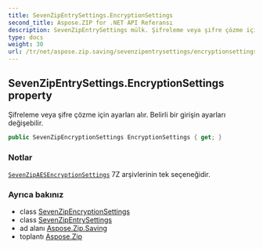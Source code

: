 ```yaml
---
title: SevenZipEntrySettings.EncryptionSettings
second_title: Aspose.ZIP for .NET API Referansı
description: SevenZipEntrySettings mülk. Şifreleme veya şifre çözme için ayarları alır. Belirli bir girişin ayarları değişebilir.
type: docs
weight: 30
url: /tr/net/aspose.zip.saving/sevenzipentrysettings/encryptionsettings/
---
```

## SevenZipEntrySettings.EncryptionSettings property

Şifreleme veya şifre çözme için ayarları alır. Belirli bir girişin ayarları değişebilir.

```csharp
public SevenZipEncryptionSettings EncryptionSettings { get; }
```

### Notlar

[`SevenZipAESEncryptionSettings`](../../sevenzipaesencryptionsettings/) 7Z arşivlerinin tek seçeneğidir.

### Ayrıca bakınız

* class [SevenZipEncryptionSettings](../../sevenzipencryptionsettings/)
* class [SevenZipEntrySettings](../)
* ad alanı [Aspose.Zip.Saving](../../sevenzipentrysettings/)
* toplantı [Aspose.Zip](../../../)


